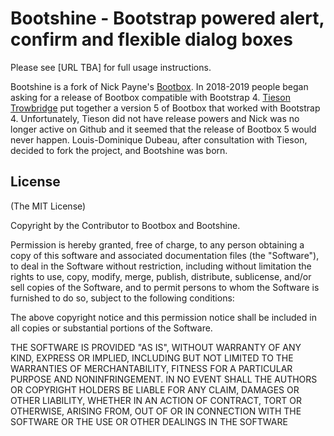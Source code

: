 # Bootshine - Bootstrap powered alert, confirm and flexible dialog boxes

Please see [URL TBA] for full usage instructions.

Bootshine is a fork of Nick Payne's
[Bootbox](https://github.com/makeusabrew/bootbox). In 2018-2019 people began
asking for a release of Bootbox compatible with Bootstrap 4. [Tieson
Trowbridge](https://github.com/tiesont) put together a version 5 of Bootbox that
worked with Bootstrap 4. Unfortunately, Tieson did not have release powers and
Nick was no longer active on Github and it seemed that the release of Bootbox 5
would never happen. Louis-Dominique Dubeau, after consultation with Tieson,
decided to fork the project, and Bootshine was born.

## License

(The MIT License)

Copyright by the Contributor to Bootbox and Bootshine.

Permission is hereby granted, free of charge, to any person obtaining a copy
of this software and associated documentation files (the "Software"), to deal
in the Software without restriction, including without limitation the rights
to use, copy, modify, merge, publish, distribute, sublicense, and/or sell
copies of the Software, and to permit persons to whom the Software is
furnished to do so, subject to the following conditions:

The above copyright notice and this permission notice shall be included in
all copies or substantial portions of the Software.

THE SOFTWARE IS PROVIDED "AS IS", WITHOUT WARRANTY OF ANY KIND, EXPRESS OR
IMPLIED, INCLUDING BUT NOT LIMITED TO THE WARRANTIES OF MERCHANTABILITY,
FITNESS FOR A PARTICULAR PURPOSE AND NONINFRINGEMENT. IN NO EVENT SHALL THE
AUTHORS OR COPYRIGHT HOLDERS BE LIABLE FOR ANY CLAIM, DAMAGES OR OTHER
LIABILITY, WHETHER IN AN ACTION OF CONTRACT, TORT OR OTHERWISE, ARISING FROM,
OUT OF OR IN CONNECTION WITH THE SOFTWARE OR THE USE OR OTHER DEALINGS IN
THE SOFTWARE
